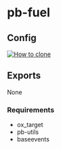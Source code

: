 # pb-fuel

## Config
[![How to clone](https://i.imgur.com/ZTCtXzA.png)]()
## Exports
None

### Requirements

* ox_target
* pb-utils
* baseevents
